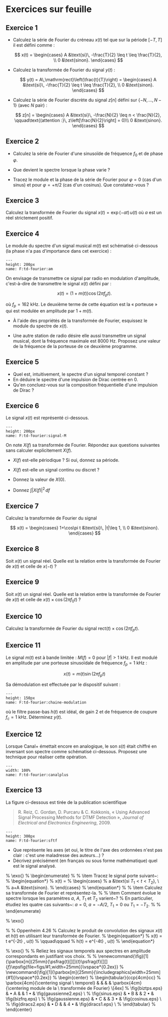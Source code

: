 # Exercices sur feuille


## Exercice 1

<!-- Cet exo permet de comparer les différentes transformations de Fourier, mais également de distinguer variable de fréquence, variable de temps, période et fréquence. -->

* Calculez la série de Fourier du créneau $x(t)$ tel que sur la période $[-T,\,T]$ il est défini comme :
  
  $$
    x(t) =
    \begin{cases}
      A   &\text{si}\, -\frac{T}{2} \leq t \leq \frac{T}{2}, \\
      0   &\text{sinon}.
    \end{cases}
  $$

* Calculez la transformée de Fourier du signal $y(t)$ :
  
  $$
    y(t) = A\,\mathrm{rect}\left(\frac{t}{T}\right) =
    \begin{cases}
      A   &\text{si}\, -\frac{T}{2} \leq t \leq \frac{T}{2}, \\
      0   &\text{sinon}.
    \end{cases}
  $$

* Calculez la série de Fourier discrète du signal $z[n]$ défini sur $\{-N,\dots,\,N-1\}$ (avec $N$ pair) :
  
  $$
  z[n] =
    \begin{cases}
      A   &\text{si}\, -\frac{N}{2} \leq n < \frac{N}{2}, \qquad\text{(attention :}\, z\left[\frac{N}{2}\right] = 0)\\
      0   &\text{sinon}.
    \end{cases}
  $$
  

## Exercice 2

* Calculez la série de Fourier d'une sinusoïde de fréquence $f_0$ et de phase $\varphi$.

* Que devient le spectre lorsque la phase varie ?

* Tracez le module et la phase de la série de Fourier pour $\varphi=0$ (cas d'un sinus) et pour $\varphi=+\pi/2$ (cas d'un cosinus).
  Que constatez-vous ?
  <!-- Même module, phase différente. -->
  

## Exercice 3
<!-- Source : cours de C. Doignon -->
<!-- X(f) = 1/(a+j2\pi f) -->

Calculez la transformée de Fourier du signal $x(t) = \exp(-at)\,u(t)$ où $a$ est un réel strictement positif.


## Exercice 4

Le module du spectre d'un signal musical $m(t)$ est schématisé ci-dessous (la phase n'a pas d'importance dans cet exercice) :

```{figure} fourier-am.svg
---
height: 200px
name: F:td-fourier:am
```

On envisage de transmettre ce signal par radio en modulation d'amplitude, c'est-à-dire de transmettre le signal $x(t)$ défini par :

$$
  x(t) = \left(1 + m(t)\right) \cos(2\pi f_p t).
$$

où $f_p = 162$ kHz. <!-- Fréquence AM de France Inter -->
Le deuxième terme de cette équation est la «&nbsp;porteuse&nbsp;» qui est modulée en amplitude par $1+m(t)$.

* À l'aide des propriétés de la transformée de Fourier, esquissez le module du spectre de $x(t)$.

* Une autre station de radio désire elle aussi transmettre un signal musical, dont la fréquence maximale est 8000 Hz.
  Proposez une valeur de la fréquence de la porteuse de ce deuxième programme.
  

## Exercice 5

* Quel est, intuitivement, le spectre d'un signal temporel constant ? <!-- un dirac en 0 car pas de sinusoide -->
* En déduire le spectre d'une impulsion de Dirac centrée en 0. <!-- dualité : c'est une constante -->
* Qu'en concluez-vous sur la composition fréquentielle d'une impulsion de Dirac ? <!-- contient toutes les fréquences en quantité égale -->


## Exercice 6
<!-- Inspiré de Oppenheim 4.25 -->

Le signal $x(t)$ est représenté ci-dessous.

```{figure} signal-M.svg
---
height: 200px
name: F:td-fourier:signal-M
```

On note $X(f)$ sa transformée de Fourier.
Répondez aux questions suivantes sans calculer explicitement $X(f)$.

* $X(f)$ est-elle périodique ? Si oui, donnez sa période.

* $X(f)$ est-elle un signal continu ou discret ?

* Donnez la valeur de $X(0)$.

* Donnez $\int|X(f)|^2\,df$


## Exercice 7
<!-- Source : Oppenheim 4.21 -->

Calculez la transformée de Fourier du signal

$$
  x(t) =
  \begin{cases}
    1+\cos\pi t &\text{si}\, |t|\leq 1, \\
    0           &\text{sinon}.
  \end{cases}
$$


## Exercice 8
<!-- Source : Duvaut exercice 1.1.1 -->

Soit $x(t)$ un signal réel. Quelle est la relation entre la transformée de Fourier de $x(t)$ et celle de $x(-t)$ ?


## Exercice 9
<!-- Source : Duvaut exercice 1.1.2 -->

Soit $x(t)$ un signal réel. Quelle est la relation entre la transformée de Fourier de $x(t)$ et celle de $x(t)\times\cos(2\pi f_0 t)$ ?


## Exercice 10

Calculez la transformée de Fourier du signal $\mathrm{rect}(t)\times\cos(2\pi f_p t)$.


## Exercice 11
<!-- Source : Oppenheim exo 8.3 -->

Le signal $m(t)$ est à bande limitée : $M(f)=0$ pour $|f|>1$ kHz.
Il est modulé en amplitude par une porteuse sinusoïdale de fréquence $f_p=1$ kHz :

$$
x(t) = m(t) \sin(2\pi f_p t)
$$

Sa démodulation est effectuée par le dispositif suivant :

```{figure} chaine-modulation.png
---
height: 150px
name: F:td-fourier:chaine-modulation
```

où le filtre passe-bas $h(t)$ est idéal, de gain 2 et de fréquence de coupure $f_c=1$ kHz.
Déterminez $y(t)$.


## Exercice 12
<!-- Source : Ventre exo 2.1 -->

Lorsque Canal+ émettait encore en analogique, le son $s(t)$ était chiffré en inversant son spectre comme schématisé ci-dessous.
Proposez une technique pour réaliser cette opération.

```{figure} canalplus.png
---
width: 100%
name: F:td-fourier:canalplus
```


## Exercice 13

La figure ci-dessous est tirée de la publication scientifique
> R. Reiz, C. Gordan, D. Purcaru & C. Kokkonis, « Using Advanced Signal Processing Methods for DTMF Detection »,
> _Journal of Electrical and Electronics Engineering_, 2009.

```{figure} sftf.png
---
height: 300px
name: F:td-fourier:sftf
```

* Que représente les axes (et oui, le titre de l'axe des ordonnées n'est pas clair :
  c'est une maladresse des auteurs...) ?
* Décrivez précisément (en français ou sous forme mathématique) quel est le signal analysé.

% \exo{}
% \begin{enumerate}
%
%   \item Tracez le signal porte suivant~:
%   \begin{equation*}
%     x(t) =
%     \begin{cases}
%       a     &\text{si $T_1<t<T_2$}, \\
%       a+A   &\text{sinon}.
%     \end{cases}
%   \end{equation*}
%
%   \item Calculez sa transformée de Fourier et représentez-la.
%
%   \item Comment évolue le spectre lorsque les paramètres $a$, $A$, $T_1$ et $T_2$ varient~?
%   En particulier, étudiez les quatre cas suivants~: $a=0$, $a=-A/2$, $T_1=0$ ou $T_1=-T_2$.
%
% \end{enumerate}

% \exo{}

% % Oppenheim 4.26
% Calculez le produit de convolution des signaux $x(t)$ et $h(t)$ en utilisant leur transformée de Fourier.
% \begin{equation*}
%   x(t) = t e^{-2t} \, u(t)
%   \qquad\qquad
%   h(t) = e^{-4t} \, u(t)
% \end{equation*}

% \exo{}
%
% Reliez les signaux temporels aux spectres en amplitude correspondants en justifiant vos choix.
% %   \renewcommand{\fig}[1]{\parbox[m]{25mm}{\psfrag{t}[][]{$t$}\psfrag{f}[][]{$f$}\epsfig{file=figs/#1,width=25mm}}\vspace*{0.2ex}}
% \newcommand{\fig}[1]{\parbox[m]{25mm}{\includegraphics[width=25mm]{#1}}\vspace*{0.2ex}}
% \begin{center}
% \begin{tabular}{ccp{4cm}cc}
%   \parbox{4cm}{\centering signal \\ temporel} & & & & \parbox{4cm}{\centering module de la \\ transformée de Fourier} \\[4ex]
%   \fig{biztps.eps}      & $\bullet$ A &     & 1 $\bullet$ & \fig{gaussienne2.eps} \\
%   \fig{sinus.eps}       & $\bullet$ B &     & 2 $\bullet$ & \fig{bizfrq.eps}      \\
%   \fig{gaussienne.eps}  & $\bullet$ C &     & 3 $\bullet$ & \fig{cosinus.eps}     \\
%   \fig{diracs2.eps}     & $\bullet$ D &     & 4 $\bullet$ & \fig{diracs1.eps}     \\
% \end{tabular}
% \end{center}